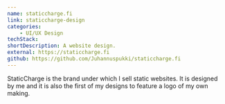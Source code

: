 ```yaml
---
name: staticcharge.fi
link: staticcharge-design
categories:
    - UI/UX Design
techStack:
shortDescription: A website design.
external: https://staticcharge.fi
github: https://github.com/Juhannuspukki/staticcharge.fi
---
```


StaticCharge is the brand under which I sell static websites. It is designed by me and it is also the
first of my designs to feature a logo of my own making.
